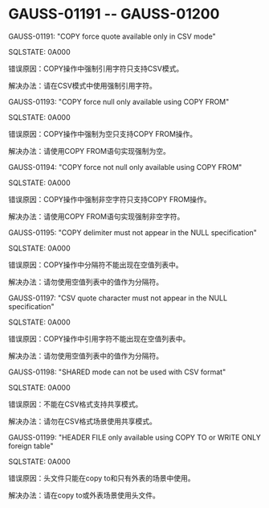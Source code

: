 # GAUSS-01191 -- GAUSS-01200

GAUSS-01191: "COPY force quote available only in CSV mode"

SQLSTATE: 0A000

错误原因：COPY操作中强制引用字符只支持CSV模式。

解决办法：请在CSV模式中使用强制引用字符。

GAUSS-01193: "COPY force null only available using COPY FROM"

SQLSTATE: 0A000

错误原因：COPY操作中强制为空只支持COPY FROM操作。

解决办法：请使用COPY FROM语句实现强制为空。

GAUSS-01194: "COPY force not null only available using COPY FROM"

SQLSTATE: 0A000

错误原因：COPY操作中强制非空字符只支持COPY FROM操作。

解决办法：请使用COPY FROM语句实现强制非空字符。

GAUSS-01195: "COPY delimiter must not appear in the NULL specification"

SQLSTATE: 0A000

错误原因：COPY操作中分隔符不能出现在空值列表中。

解决办法：请勿使用空值列表中的值作为分隔符。

GAUSS-01197: "CSV quote character must not appear in the NULL specification"

SQLSTATE: 0A000

错误原因：COPY操作中引用字符不能出现在空值列表中。

解决办法：请勿使用空值列表中的值作为分隔符。

GAUSS-01198: "SHARED mode can not be used with CSV format"

SQLSTATE: 0A000

错误原因：不能在CSV格式支持共享模式。

解决办法：请勿在CSV格式场景使用共享模式。

GAUSS-01199: "HEADER FILE only available using COPY TO or WRITE ONLY foreign table"

SQLSTATE: 0A000

错误原因：头文件只能在copy to和只有外表的场景中使用。

解决办法：请在copy to或外表场景使用头文件。

